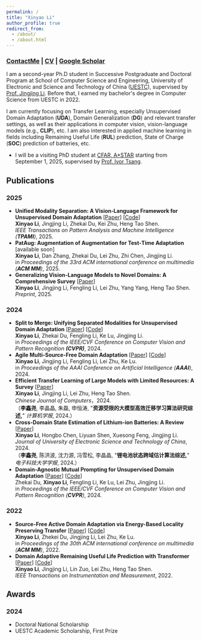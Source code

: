 ```yaml
---
permalink: /
title: "Xinyao Li"
author_profile: true
redirect_from: 
  - /about/
  - /about.html
---
```


### [ContactMe](mailto:xinyao326@outlook.com) | [CV](/assets/en_cv.pdf) | [Google Scholar](https://scholar.google.com/citations?user=lO0a_BUAAAAJ)
I am a second-year Ph.D student in Successive Postgraduate and Doctoral Program at School of Computer Science and Engineering, University of Electronic and Science and Technology of China ([UESTC](https://www.uestc.edu.cn/)), supervised by [Prof. Jingjing Li](https://lijin118.github.io). Before that, I earned my bachelor's degree in Computer Science from UESTC in 2022.

I am currently focusing on Transfer Learning, especially Unsupervised Domain Adaptation (**UDA**), Domain Generalization (**DG**) and relevant transfer settings, as well as their applications in computer vision, vision-language models (e.g., **CLIP**), etc. I am also interested in applied machine learning in fields including Remaining Useful Life (**RUL**) prediction, State of Charge (**SOC**) prediction of batteries, etc. 

- I will be a visiting PhD student at [CFAR, A*STAR](https://www.a-star.edu.sg/cfar) starting from September 1, 2025, supervised by [Prof. Ivor Tsang](https://www.a-star.edu.sg/cfar/about-cfar/management/prof-ivor-tsang).


## Publications
### 2025
- **Unified Modality Separation: A Vision‑Language Framework for Unsupervised Domain Adaptation**
[[Paper](https://ieeexplore.ieee.org/document/11134143)] [[Code](https://github.com/TL-UESTC/unimos_plus)] <br>
**Xinyao Li**, Jingjing Li, Zhekai Du, Kei Zhu, Heng Tao Shen. <br>
*IEEE Transactions on Pattern Analysis and Machine Intelligence (**TPAMI**)*, 2025.
- **PatAug: Augmentation of Augmentation for Test‑Time Adaptation** [available soon] <br>
**Xinyao Li**, Dan Zhang, Zhekai Du, Lei Zhu, Zhi Chen, Jingjing Li. <br>
in *Proceedings of the 33rd ACM international conference on multimedia (**ACM MM**)*, 2025.
- **Generalizing Vision-Language Models to Novel Domains: A Comprehensive Survey** [[Paper](https://arxiv.org/abs/2506.18504)] <br>
**Xinyao Li**, Jingjing Li, Fengling Li, Lei Zhu, Yang Yang, Heng Tao Shen. <br>
*Preprint*, 2025.

### 2024
- **Split to Merge: Unifying Separated Modalities for Unsupervised Domain Adaptation**
[[Paper](https://openaccess.thecvf.com/content/CVPR2024/papers/Li_Split_to_Merge_Unifying_Separated_Modalities_for_Unsupervised_Domain_Adaptation_CVPR_2024_paper.pdf)] [[Code](https://github.com/TL-UESTC/UniMoS)] <br>
**Xinyao Li**, Zhekai Du, Fengling Li, Ke Lu, Jingjing Li. <br>
in *Proceedings of the IEEE/CVF Conference on Computer Vision and Pattern Recognition **(CVPR)***, 2024. 
- **Agile Multi-Source-Free Domain Adaptation**
[[Paper](https://ojs.aaai.org/index.php/AAAI/article/download/29272/30401)] [[Code](https://github.com/TL-UESTC/Bi-ATEN)] <br>
**Xinyao Li**, Jingjing Li, Fengling Li, Lei Zhu, Ke Lu. <br>
in *Proceedings of the AAAI Conference on Artificial Intelligence (**AAAI**)*, 2024. 
- **Efficient Transfer Learning of Large Models with Limited Resources: A Survey** [[Paper](/files/资源受限的大模型高效迁移学习算法研究综述.pdf)] <br>
**Xinyao Li**, Jingjing Li, Lei Zhu, Heng Tao Shen. <br>
*Chinese Journal of Computers*，2024. <br>
（**李鑫尧**, 李晶晶, 朱磊, 申恒涛, "**资源受限的大模型高效迁移学习算法研究综述,**" *计算机学报*, 2024.）
- **Cross-Domain State Estimation of Lithium-ion Batteries: A Review** [[Paper](/files/24_电子科大学报_锂电池状态跨域估计算法综述.pdf)] <br>
**Xinyao Li**, Hongbo Chen, Liyuan Shen, Xuesong Feng, Jingjing Li. <br>
*Journal of University of Electronic Science and Technology of China*, 2024. <br>
（**李鑫尧**, 陈洪波, 沈力源, 冯雪松, 李晶晶, "**锂电池状态跨域估计算法综述,**" *电子科技大学学报*, 2024.）
- **Domain-Agnostic Mutual Prompting for Unsupervised Domain Adaptation** [[Paper](https://openaccess.thecvf.com/content/CVPR2024/papers/Du_Domain-Agnostic_Mutual_Prompting_for_Unsupervised_Domain_Adaptation_CVPR_2024_paper.pdf)] [[Code](https://github.com/TL-UESTC/DAMP)] <br>
Zhekai Du, **Xinyao Li**, Fengling Li, Ke Lu, Lei Zhu, Jingjing Li. <br>
in *Proceedings of the IEEE/CVF Conference on Computer Vision and Pattern Recognition (**CVPR**)*, 2024.

### 2022
- **Source-Free Active Domain Adaptation via Energy-Based Locality Preserving Transfer** [[Paper](https://dl.acm.org/doi/abs/10.1145/3503161.3548152)] [[Code](https://github.com/TL-UESTC/ELPT)] <br>
**Xinyao Li**, Zhekei Du, Jingjing Li, Lei Zhu, Ke Lu. <br>
in *Proceedings of the 30th ACM international conference on multimedia (**ACM MM**)*, 2022. 
- **Domain Adaptive Remaining Useful Life Prediction with Transformer** [[Paper](https://ieeexplore.ieee.org/abstract/document/9864208/)] [[Code](https://github.com/TL-UESTC/Domain-Adaptive-Remaining-Useful-Life-Prediction-with-Transformer)] <br>
**Xinyao Li**, Jingjing Li, Lin Zuo, Lei Zhu, Heng Tao Shen. <br>
*IEEE Transactions on Instrumentation and Measurement*, 2022.


## Awards
### 2024
- Doctoral National Scholarship
- UESTC Academic Scholarship, First Prize
